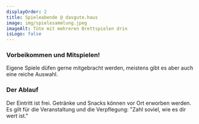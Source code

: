 ```yaml
---
displayOrder: 2
title: Spieleabende @ dasgute.haus
image: img/spielesammlung.jpeg
imageAlt: Tüte mit mehreren Brettspielen drin
isLogo: false
---
```


### Vorbeikommen und Mitspielen!
Eigene Spiele düfen gerne mitgebracht werden, meistens gibt es aber auch eine reiche Auswahl.

### Der Ablauf
Der Eintritt ist frei. Getränke und Snacks können vor Ort erworben werden. Es gilt für die Veranstaltung und die Verpflegung: "Zahl soviel, wie es dir wert ist."
            

